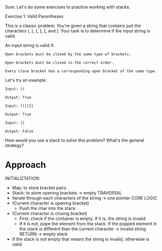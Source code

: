 Sure. Let's do some exercises to practice working with stacks.

Exercise 1: Valid Parentheses

This is a classic problem. You're given a string that contains just the characters (, ), {, }, [, and ]. Your task is to determine if the input string is valid.

An input string is valid if:

    Open brackets must be closed by the same type of brackets.

    Open brackets must be closed in the correct order.

    Every close bracket has a corresponding open bracket of the same type.

Let's try an example:

    Input: ()

    Output: True

    Input: ()[]{}

    Output: True

    Input: (]

    Output: False

How would you use a stack to solve this problem? What's the general strategy?

# Approach

INITIALIZTATION:
- Map: to store bracket pairs
- Stack: to store opening brackets -> empty
TRAVERSAL
- Iterate through each characters of the string -> one pointer
CORE LOGIC
- (Current character is opening bracket) 
    - Push the char into the stack
- (Current character is closing bracket)
    - First, check if the container is empty. If it is, the string is invalid
    - If it is not, pope the element from the stack. If the popped element in the stack is different than the current character -> invalid string
RETURN -> empty stack
- If the stack is not empty that means the string is invalid, otherwise is valid
